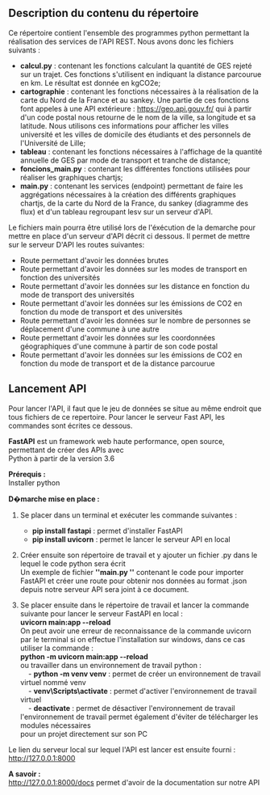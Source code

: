 
## Description du contenu du répertoire

Ce répertoire contient l'ensemble des programmes python permettant la réalisation des services de l'API REST. Nous avons donc les fichiers suivants :

- **calcul.py** : contenant les fonctions calculant la quantité de GES rejeté sur un trajet. Ces fonctions s'utilisent en indiquant la distance parcourue en km. Le résultat est donnée en kgCO2e;  
- **cartographie** : contenant les fonctions nécessaires à la réalisation de la carte du Nord de la France et au sankey. Une partie de ces fonctions font appeles à une API extérieure : https://geo.api.gouv.fr/ qui à partir d'un code postal nous retourne de le nom de la ville, sa longitude et sa latitude. Nous utilisons ces informations pour afficher les villes université et les villes de domicile des étudiants et des personnels de l'Université de Lille;
- **tableau** : contenant les fonctions nécessaires à l'affichage de la quantité annuelle de GES par mode de transport et tranche de distance;
- **foncions_main.py** : contenant les différentes fonctions utilisées pour réaliser les graphiques chartjs;
- **main.py** : contenant les services (endpoint) permettant de faire les aggrégations nécessaires à la création des différents graphiques chartjs, de la carte du Nord de la France, du sankey (diagramme des flux) et d'un tableau regroupant lesv sur un serveur d'API.  

Le fichiers main pourra être utilisé lors de l'éxécution de la demarche pour mettre en place d'un serveur d'API décrit ci dessous. Il permet de mettre sur le serveur D'API les routes suivantes:  
- Route permettant d'avoir les données brutes  
- Route permettant d'avoir les données sur les modes de transport en fonction des universités  
- Route permettant d'avoir les données sur les distance en fonction du mode de transport des universités  
- Route permettant d'avoir les données sur les émissions de CO2 en fonction du mode de transport et des universités  
- Route permettant d'avoir les données sur le nombre de personnes se déplacement d'une commune à une autre  
- Route permettant d'avoir les données sur les coordonnées géographiques d'une commune à partir de son code postal  
- Route permettant d'avoir les données sur les émissions de CO2 en fonction du mode de transport et de la distance parcourue  


## Lancement API

Pour lancer l'API, il faut que le jeu de données se situe au même endroit que tous fichiers de ce repertoire. Pour lancer le serveur Fast API, les commandes sont écrites ce dessous.  

**FastAPI** est un framework web haute performance, open source, permettant de créer des APIs avec    
Python à partir de la version 3.6          

**Prérequis :**          
Installer  python          

**D�marche mise en place :**         
1.	Se placer dans un terminal et exécuter les commande suivantes :    

    - **pip install fastapi** : permet d'installer FastAPI   
    - **pip install uvicorn** : permet le lancer le serveur API en local   

2.	Créer ensuite son répertoire de travail et y ajouter un fichier .py dans le lequel le code python sera écrit  
Un exemple de fichier  **''main.py ''** contenant le code pour importer FastAPI et créer une route pour  obtenir nos données au format .json  depuis notre serveur API sera joint à ce document.  

3.	Se placer ensuite dans le répertoire de travail et lancer la commande suivante pour lancer le serveur FastAPI en local :  
**uvicorn main:app --reload**      
       On peut avoir une erreur de reconnaissance de la commande uvicorn par le terminal si on effectue l'installation sur windows, dans ce cas utiliser la commande :  
              **python -m uvicorn main:app --reload**  
        ou travailler dans un environnement de travail python :         
              &nbsp; &nbsp; - **python -m venv venv** : permet de créer un environnement de travail virtuel nommé venv   
              &nbsp; &nbsp; - **venv\Scripts\activate** : permet d'activer l'environnement de travail virtuel   
              &nbsp; &nbsp; - **deactivate** :  permet de désactiver l'environnement de travail   
        l'environnement de travail permet également d'éviter de télécharger les modules nécessaires     
        pour un projet directement sur son PC   

Le lien du serveur local sur lequel l'API est lancer est ensuite fourni : http://127.0.0.1:8000   


**A savoir :**   
http://127.0.0.1:8000/docs permet d'avoir de la documentation sur notre API 
